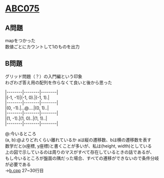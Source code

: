 # [ABC075](https://beta.atcoder.jp/contests/abc075/)  
  
## A問題  
mapをつかった  
数値ごとにカウントして1のものを出力  
  
## B問題  
グリッド問題（？）の入門編という印象  
わざわざ答え用の配列を作らなくて良いと後から思った  

|--------|--------|--------|  
|(-1, -1)|(-1, 0).|(-1, 1).|  
|--------|--------|--------|  
|(0, -1).|...@....|(0, 1)..|  
|--------|--------|--------|  
|(1, -1).|(1, 0)..|(1, 1)..|  
|--------|--------|--------|  
   
@:今いるところ  
(a, b):@よりどれくらい離れているか aは縦の遷移数、bは横の遷移数を表す  
数学だと(x座標, y座標)と書くことが多いが、私は(height, width)としている  
上の図で示しているのは周りのマスがすべて存在しているときの話であるが、
もし今いるところが盤面の隅だった場合、すべての遷移ができないので条件分岐が必要である  
→[b.cpp](https://github.com/ozikot/AtCoder/blob/master/ABC075/b.cpp) 27~30行目